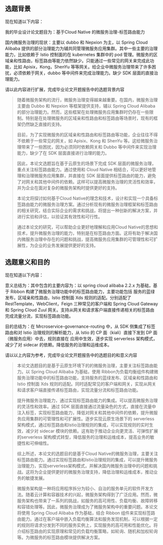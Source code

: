 ## 选题背景

现在知道以下内容：

我的毕业设计论文题目为：基于Cloud Native 的微服务治理-标签路由能力

国内微服务治理的现状：主要以 dubbo 和 Nepxion 为主，以 Spring Cloud Alibaba 提供的部分治理能力为辅共同管理微服务应用集群。其中一些主要的治理能力，比如依赖于 Istio 控制面的在 kubernetes 集群中的 pod 管理。微服务的区域亲和性路由，标签路由等能力依然缺少。只能通过一些常见的网关来完成此功能，比如 Apisix，Kong，ShenYu 等等网关。给企业中微服务治理带来了许多困扰，必须依赖于网关，dubbo 等中间件来完成治理能力。缺少 SDK 层面的直接治理能力。

请以此内容进行扩展，完成毕业论文开题报告中的选题背景内容

> 随着微服务架构的流行，微服务治理变得越来越重要。在国内，微服务治理主要由 Dubbo 和 Nepxion 等框架提供支持，辅以 Spring Cloud Alibaba 的部分治理能力。然而，这些框架在处理微服务应用集群时仍存在一些限制。特别是在处理微服务的区域亲和性路由和标签路由等场景时，现有的框架仍然缺乏直接的支持。
>
> 目前，为了实现微服务的区域亲和性路由和标签路由等功能，企业往往不得不依赖于一些常见的网关，如 Apisix、Kong 和 ShenYu 等。这给微服务治理带来了一些困扰，因为必须同时依赖网关和 Dubbo 等中间件来实现治理能力，缺少了在 SDK 层面直接进行治理的能力。
>
> 因此，本论文选题旨在基于云原生的场景下完成 SDK 层面的微服务治理，重点关注标签路由能力。通过使用和 Cloud Native 相结合，可以更好地管理和治理微服务应用集群，并直接在 SDK 层面提供标签路由的能力，避免了对网关和其他中间件的依赖。这样可以提高微服务治理的灵活性和效率，并为企业在面对复杂的微服务架构时提供更好的支持。
>
> 本论文将探讨如何基于Cloud Native的理念和技术，设计和实现一个具备标签路由能力的微服务治理方案。通过分析现有的微服务治理框架和标签路由的相关研究，结合实际企业的需求和挑战，将提出一种创新的解决方案，并进行实验和评估，以验证其有效性和可行性。
>
> 通过本论文的研究，可以帮助企业更好地理解和应用Cloud Native的思想和技术，提升微服务治理的能力，特别是在标签路由方面。这将有助于解决国内微服务治理中存在的问题和挑战，提高微服务应用集群的可管理性和可扩展性，为企业的业务发展提供更好的支持。

## 选题意义和目的

现在知道以下内容：

意义总结为：其中包含的主要内容为：以 spring cloud alibaba 2.2.x 为基础，基于 Ribbon 构建了微服务治理功能中的标签路由能力，主要功能包括 服务的蓝绿发布，区域亲和性路由，Istio 控制面  Xds 规则的适配。分别适配了 RestTemplate，WebClient，Feign 三种常见的客户端和 Spring Cloud Gateway 和 Spring Cloud Zuul 网关。支持从网关和请求客户端直接传递相关的标签路由完成流量分流，实现标签路由功能。

目的总结为：在 Mrcroservice-governance-routing 中，从 SDK 侧集成了标签路由和对 Istio 治理规则的解析能力，从 Istio 的 CP 面（kiali）直接下发到 DP 面（微服务应用）中去，规则直接在 应用中生效，逐步实现 serverless 架构模式，减少了对 sidecar 的依赖。降低服务的治理和运维成本。

请以以上内容为参考，完成毕业论文开题报告中的选题目的和意义内容

> 本论文选题目的是基于云原生环境下的的微服务治理，主要关注标签路由能力。以 Spring Cloud Alibaba 为基础，使用 Ribbon为负载均衡组件构建微服务治理功能中的标签路由功能，支持服务的蓝绿发布、区域亲和性路由和 Istio 控制面 Xds 规则的适配。同时适配常见的客户端和网关，实现从网关和请求客户端直接传递标签路由，实现流量分流和标签路由功能。
>
> 提升微服务治理能力，通过实现标签路由能力的集成。可以提高微服务治理的灵活性和效率。通过 SDK 层面直接通过流量染色的方式，直接在流量中注入标签，实现标签路由能力，降低对网关和其他中间件的依赖，提升微服务应用集群的可管理性和可扩展性。逐步实现云原生场景下的 serverless 架构模式，通过标签路由和Istio治理规则的集成，可以实现规则的实时生效，减少对 sidecar 模块的依赖。这有助于推动企业向更灵活、可弹性扩展的serverless 架构模式转型，降低服务的治理和运维成本，提高业务的敏捷性和可伸缩性。
>
> 综上所述，本论文的选题目的是基于Cloud Native的微服务治理，主要关注标签路由能力。通过实现标签路由和Istio治理规则的集成，可以提升微服务治理能力，实现serverless架构模式，并解决国内微服务治理中的问题和挑战。这将为企业提供更好的微服务治理支持，降低治理和运维成本，推动业务的敏捷发展。

> 微服务架构是一种将应用程序拆分为较小、自治的服务单元的软件开发方法。随着云计算和容器技术的兴起，微服务架构得到了广泛应用。然而，微服务架构也带来了一系列的挑战，如服务的高可用性、负载均衡、故障转移和容错处理等。因此，微服务治理成为了微服务架构中的重要问题。本论文将使用 Spring Cloud Alibaba 作为基础，结合 Ribbon 组件来实现标签路由能力。通过在客户端中嵌入负载均衡算法和服务发现机制，可以根据一定的规则将请求分发到不同的服务实例上，实现服务的高可用和性能优化。将介绍标签路由的实现原理和常见的负载均衡策略，如轮询、随机和加权轮询等。为微服务的标签路由模块提供解决方案。